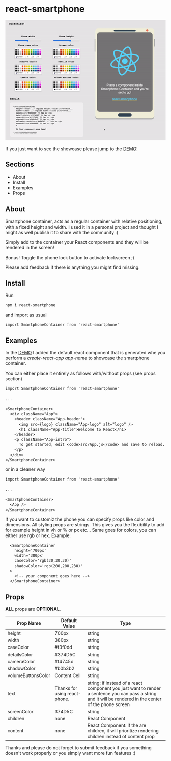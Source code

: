# react-smartphone

![Demo](https://github.com/Turutupa/react-smartphone/blob/main/demo.gif)

If you just want to see the showcase please jump to the [DEMO](https://turutupa.github.io/react-smartphone/)! 

## Sections
- About
- Install
- Examples
- Props

## About 
Smartphone container, acts as a regular container with relative positioning, with a fixed height and width. I used it in a personal project and thought I might as well publish it to share with the community :) 

Simply add to the container your React components and they will be rendered in the screen!

Bonus! Toggle the phone lock button to activate lockscreen ;)

Please add feedback if there is anything you might find missing.

## Install 

Run 

```
npm i react-smartphone
```

and import as usual

```
import SmartphoneContainer from 'react-smartphone'
```

## Examples

In the [DEMO](https://turutupa.github.io/react-smartphone/) I added the default react component that is generated whe you perform a *create-react-app app-name* to showcase the smartphone container. 

You can either place it entirely as follows with/without props (see props section)


```
import SmartphoneContainer from 'react-smartphone'

...

<SmartphoneContainer>
  <div className="App">
    <header className="App-header">
      <img src={logo} className="App-logo" alt="logo" />
      <h1 className="App-title">Welcome to React</h1>
    </header>
    <p className="App-intro">
      To get started, edit <code>src/App.js</code> and save to reload.
    </p>
  </div>
</SmartphoneContainer>
```

or in a cleaner way

```
import SmartphoneContainer from 'react-smartphone'

...

<SmartphoneContainer>
  <App />
</SmartphoneContainer>
```

If you want to customiz the phone you can specify props like color and dimensions. All styling props are strings. This gives you the flexibility to add for example height in vh or % or px etc... Same goes for colors, you can either use rgb or hex. Example:

```
  <SmartphoneContainer
    height='700px'
    width='380px'
    caseColor='rgb(30,30,30)'
    shadowColor='rgb(200,200,230)'
  >
    <!-- your component goes here -->
  </SmartphoneContainer>
```

## Props
**ALL** props are **OPTIONAL**. 

| Prop Name  | Default Value | Type |
| ------------- | ------------- |------------- |
| height  | 700px  | string |
| width  |  380px  | string |
| caseColor  | #f3f0dd  | string |
| detailsColor  | #374D5C  | string |
| cameraColor  | #f4745d  | string |
| shadowColor  | #b0b3b2  | string |
| volumeButtonsColor  | Content Cell  | string |
| text  |  Thanks for using react-phone. | string: if instead of a react component you just want to render a sentence you can pass a string and it will be rendered in the center of the phone screen | 
| screenColor  | 374D5C  | string | 
| children  | none  | React Component |
| content   | none  | React Component: if the are children, it will prioritize rendering children instead of content prop |


Thanks and please do not forget to submit feedback if you something doesn't work properly or you simply want more fun features :)